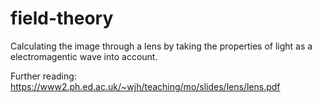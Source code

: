 # field-theory

Calculating the image through a lens by taking the properties of light as a electromagentic wave into account. 

Further reading: https://www2.ph.ed.ac.uk/~wjh/teaching/mo/slides/lens/lens.pdf
